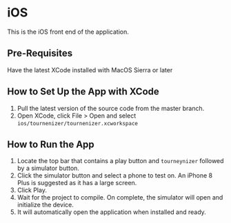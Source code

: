 # iOS
This is the iOS front end of the application.

## Pre-Requisites
Have the latest XCode installed with MacOS Sierra or later

## How to Set Up the App with XCode

1. Pull the latest version of the source code from the master branch.
2. Open XCode, click File > Open and select  ```ios/tournenizer/tournenizer.xcworkspace```

## How to Run the App

1. Locate the top bar that contains a play button and ```tourneynizer``` followed by a simulator button.
2. Click the simulator button and select a phone to test on. An iPhone 8 Plus is suggested as it has a large screen.
2. Click Play.
3. Wait for the project to compile. On complete, the simulator will open and initialize the device.
4. It will automatically open the application when installed and ready.
